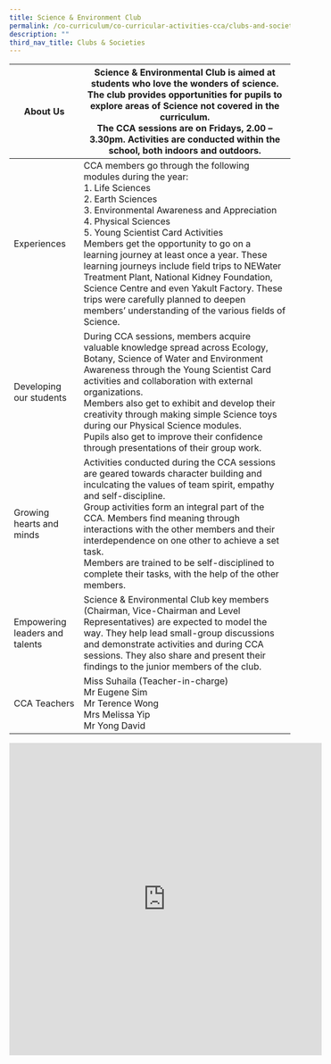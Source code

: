 ```yaml
---
title: Science & Environment Club
permalink: /co-curriculum/co-curricular-activities-cca/clubs-and-societies/science-n-environment-club/
description: ""
third_nav_title: Clubs & Societies
---
```

<table class="tg">
<thead>
  <tr>
    <th class="tg-dafn">About Us</th>
    <th class="tg-u05r">Science &amp; Environmental Club is aimed at students who love the wonders of science. The club provides opportunities for pupils to explore areas of Science not covered in the curriculum.<br>The CCA sessions are on Fridays, 2.00 – 3.30pm. Activities are conducted within the school, both indoors and outdoors.</th>
  </tr>
</thead>
<tbody>
  <tr>
    <td class="tg-dafn">Experiences</td>
    <td class="tg-u05r">CCA members go through the following modules during the year:<br>1.       Life Sciences<br>2.       Earth Sciences<br>3.       Environmental Awareness and Appreciation<br>4.       Physical Sciences<br>5.       Young Scientist Card Activities <br>Members get the opportunity to go on a learning journey at least once a year. These learning journeys include field trips to NEWater Treatment Plant, National Kidney Foundation, Science Centre and even Yakult Factory. These trips were carefully planned to deepen members’ understanding of the various fields of Science. </td>
  </tr>
  <tr>
    <td class="tg-dafn">Developing our students</td>
    <td class="tg-u05r">During CCA sessions, members acquire valuable knowledge spread across Ecology, Botany, Science of Water and Environment Awareness through the Young Scientist Card activities and collaboration with external organizations. <br>Members also get to exhibit and develop their creativity through making simple Science toys during our Physical Science modules. <br>Pupils also get to improve their confidence through presentations of their group work. </td>
  </tr>
  <tr>
    <td class="tg-dafn">Growing hearts and minds</td>
    <td class="tg-u05r">Activities conducted during the CCA sessions are geared towards character building and inculcating the values of team spirit, empathy and self-discipline. <br>Group activities form an integral part of the CCA. Members find meaning through interactions with the other members and their interdependence on one other to achieve a set task.<br>Members are trained to be self-disciplined to complete their tasks, with the help of the other members.</td>
  </tr>
  <tr>
    <td class="tg-dafn">Empowering leaders and talents</td>
    <td class="tg-u05r">Science &amp; Environmental Club key members (Chairman, Vice-Chairman and Level Representatives) are expected to model the way. They help lead small-group discussions and demonstrate activities and during CCA sessions. They also share and present their findings to the junior members of the club.</td>
  </tr>
  <tr>
    <td class="tg-dafn">CCA Teachers</td>
    <td class="tg-u05r">Miss Suhaila (Teacher-in-charge)<br>Mr Eugene Sim<br>Mr Terence Wong <br>Mrs Melissa Yip<br>Mr Yong David</td>
  </tr>
</tbody>
</table>

<iframe allowfullscreen="true" height="560" width="560" frameborder="0" src="https://docs.google.com/presentation/d/e/2PACX-1vRYsNT1wDxVcwWJ7gPSa5dS3axzSHK97wuYGx0UXsAOCeUs5O6m4lo2NlZ7sZJQx4L-G5xy5AryM753/embed?start=true&amp;loop=true&amp;delayms=3000"></iframe>